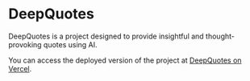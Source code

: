 # DeepQuotes

DeepQuotes is a project designed to provide insightful and thought-provoking quotes using AI.

You can access the deployed version of the project at [DeepQuotes on Vercel](https://deepquotes.vercel.app/).